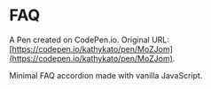 # FAQ

A Pen created on CodePen.io. Original URL: [https://codepen.io/kathykato/pen/MoZJom](https://codepen.io/kathykato/pen/MoZJom).

Minimal FAQ accordion made with vanilla JavaScript.